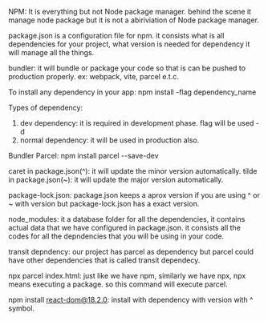 NPM: It is everything but not Node package manager. behind the scene it manage node package but it is not a abiriviation of Node package manager.

package.json is a configuration file for npm. it consists what is all dependencies for your project, what version is needed for dependency it will manage all the things.

bundler: it will bundle or package your code so that is can be pushed to production properly. ex: webpack, vite, parcel e.t.c.

To install any dependency in your app: npm install -flag dependency_name 

Types of dependency:
1. dev dependency: it is required in development phase. flag will be used -d
2. normal dependency: it will be used in production also.

Bundler Parcel: npm install parcel --save-dev

caret in package.json(^): it will update the minor version automatically.
tilde in package.json(~): it will update the major version automatically. 

package-lock.json: package.json keeps a aprox version if you are using ^ or ~ with version but package-lock.json has a exact version.

node_modules: it a database folder for all the dependencies, it contains actual data that we have configured in package.json. it consists all the codes for all the depndencies that you will be using in your code.

transit depndency: our project has parcel as dependency but parcel could have other dependencies that is called transit dependecy.

npx parcel index.html: just like we have npm, similarly we have npx, npx means executing a package. so this command will execute parcel.

npm install react-dom@18.2.0: install with dependency with version with ^ symbol.